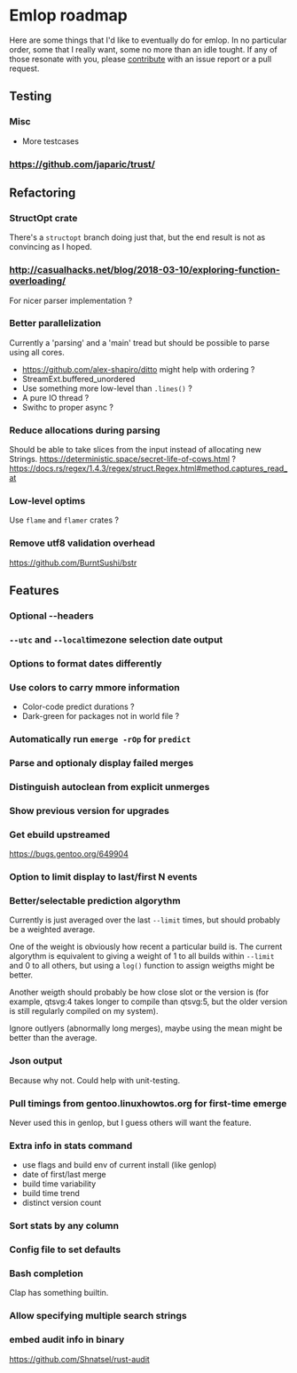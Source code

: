 # Emlop roadmap
Here are some things that I'd like to eventually do for emlop. In no particular order, some that I
really want, some no more than an idle tought. If any of those resonate with you, please
[contribute](CONTRIBUTING.md) with an issue report or a pull request.

## Testing
### Misc
* More testcases
### https://github.com/japaric/trust/

## Refactoring
### StructOpt crate
There's a `structopt` branch doing just that, but the end result is not as convincing as I hoped.
### http://casualhacks.net/blog/2018-03-10/exploring-function-overloading/
For nicer parser implementation ?
### Better parallelization
Currently a 'parsing' and a 'main' tread but should be possible to parse using all cores.
* https://github.com/alex-shapiro/ditto might help with ordering ?
* StreamExt.buffered_unordered
* Use something more low-level than `.lines()` ?
* A pure IO thread ?
* Swithc to proper async ?
### Reduce allocations during parsing
Should be able to take slices from the input instead of allocating new Strings.
https://deterministic.space/secret-life-of-cows.html ?
https://docs.rs/regex/1.4.3/regex/struct.Regex.html#method.captures_read_at
### Low-level optims
Use `flame` and `flamer` crates ?
### Remove utf8 validation overhead
https://github.com/BurntSushi/bstr

## Features
### Optional --headers
### `--utc` and `--local`timezone selection date output
### Options to format dates differently
### Use colors to carry mmore information
* Color-code predict durations ?
* Dark-green for packages not in world file ?
### Automatically run `emerge -rOp` for `predict`
### Parse and optionaly display failed merges
### Distinguish autoclean from explicit unmerges
### Show previous version for upgrades
### Get ebuild upstreamed
https://bugs.gentoo.org/649904
### Option to limit display to last/first N events
### Better/selectable prediction algorythm
Currently is just averaged over the last `--limit` times, but should probably be a weighted average.

One of the weight is obviously how recent a particular build is. The current algorythm is equivalent
to giving a weight of 1 to all builds within `--limit` and 0 to all others, but using a `log()`
function to assign weigths might be better.

Another weigth should probably be how close slot or the version is (for example, qtsvg:4 takes
longer to compile than qtsvg:5, but the older version is still regularly compiled on my system).

Ignore outlyers (abnormally long merges), maybe using the mean might be better than the average.
### Json output
Because why not. Could help with unit-testing.
### Pull timings from gentoo.linuxhowtos.org for first-time emerge
Never used this in genlop, but I guess others will want the feature.
### Extra info in stats command
* use flags and build env of current install (like genlop)
* date of first/last merge
* build time variability
* build time trend
* distinct version count
### Sort stats by any column
### Config file to set defaults
### Bash completion
Clap has something builtin.
### Allow specifying multiple search strings
### embed audit info in binary
https://github.com/Shnatsel/rust-audit
